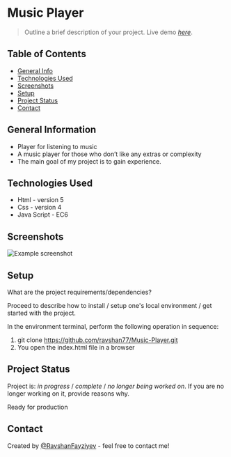 #  Music Player
> Outline a brief description of your project.
> Live demo [_here_](https://mp3playerjavascript.netlify.app/). 

## Table of Contents
* [General Info](#general-information)
* [Technologies Used](#technologies-used)
* [Screenshots](#screenshots)
* [Setup](#setup)
* [Project Status](#project-status)
* [Contact](#contact)
<!-- * [License](#license) -->


## General Information
- Player for listening to music
- A music player for those who don’t like any extras or complexity
- The main goal of my project is to gain experience.


## Technologies Used
- Html - version 5
- Css - version 4
- Java Script - EC6



## Screenshots
![Example screenshot](https://ravshanfayziyev.netlify.app/assets/img/portfolio/mp3.png)
<!-- If you have screenshots you'd like to share, include them here. -->


## Setup
What are the project requirements/dependencies? 

Proceed to describe how to install / setup one's local environment / get started with the project.


In the environment terminal, perform the following operation in sequence:

1) git clone https://github.com/ravshan77/Music-Player.git
2) You open the index.html file in a browser


## Project Status
Project is: _in progress_ / _complete_ / _no longer being worked on_. If you are no longer working on it, provide reasons why.

Ready for production


## Contact
Created by [@RavshanFayziyev](https://ravshanfayziyev.netlify.app/) - feel free to contact me!


<!-- Optional -->
<!-- ## License -->
<!-- This project is open source and available under the [... License](). -->